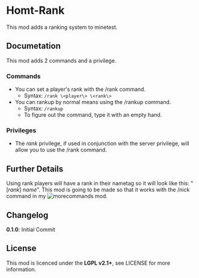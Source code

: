 # Homt-Rank
This mod adds a ranking system to minetest.

## Documetation
This mod adds 2 commands and a privilege.

### Commands
  * You can set a player's rank with the /rank command.
    * Syntax: `/rank \<player\> \<rank\>`
  * You can rankup by normal means using the /rankup command.
    * Syntax: `/rankup`
    * To figure out the command, type it with an empty hand.

### Privileges
  * The *rank* privilege, if used in conjunction with the server privilege, will allow you to use the /rank command.

## Further Details
Using rank players will have a rank in their nametag so it will look like this: "[*rank*] *name*".
This mod is going to be made so that it works with the /nick command in my ![morecommands](https://github.com/bigfoot547/morecommands) mod.

## Changelog
**0.1.0**: Initial Commit

## License
This mod is licenced under the **LGPL v2.1+**, see LICENSE for more information.
